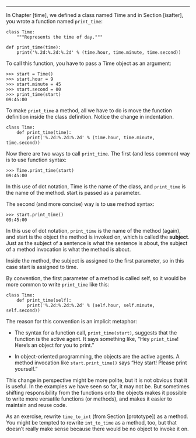 ----------------

In Chapter [time], we defined a class named <span>Time</span> and in Section [isafter], you wrote a function named `print_time`:

    class Time:
        """Represents the time of day."""

    def print_time(time):
        print('%.2d:%.2d:%.2d' % (time.hour, time.minute, time.second))

To call this function, you have to pass a <span>Time</span> object as an argument:

    >>> start = Time()
    >>> start.hour = 9
    >>> start.minute = 45
    >>> start.second = 00
    >>> print_time(start)
    09:45:00

To make `print_time` a method, all we have to do is move the function definition inside the class definition. Notice the change in indentation.

    class Time:
        def print_time(time):
            print('%.2d:%.2d:%.2d' % (time.hour, time.minute, time.second))

Now there are two ways to call `print_time`. The first (and less common) way is to use function syntax:

    >>> Time.print_time(start)
    09:45:00

In this use of dot notation, <span>Time</span> is the name of the class, and `print_time` is the name of the method. <span>start</span> is passed as a parameter.

The second (and more concise) way is to use method syntax:

    >>> start.print_time()
    09:45:00

In this use of dot notation, `print_time` is the name of the method (again), and <span>start</span> is the object the method is invoked on, which is called the <span>**subject**</span>. Just as the subject of a sentence is what the sentence is about, the subject of a method invocation is what the method is about.

Inside the method, the subject is assigned to the first parameter, so in this case <span>start</span> is assigned to <span>time</span>.

By convention, the first parameter of a method is called <span>self</span>, so it would be more common to write `print_time` like this:

    class Time:
        def print_time(self):
            print('%.2d:%.2d:%.2d' % (self.hour, self.minute, self.second))

The reason for this convention is an implicit metaphor:

-   The syntax for a function call, `print_time(start)`, suggests that the function is the active agent. It says something like, “Hey `print_time`! Here’s an object for you to print.”

-   In object-oriented programming, the objects are the active agents. A method invocation like `start.print_time()` says “Hey <span>start</span>! Please print yourself.”

This change in perspective might be more polite, but it is not obvious that it is useful. In the examples we have seen so far, it may not be. But sometimes shifting responsibility from the functions onto the objects makes it possible to write more versatile functions (or methods), and makes it easier to maintain and reuse code.

As an exercise, rewrite `time_to_int` (from Section [prototype]) as a method. You might be tempted to rewrite `int_to_time` as a method, too, but that doesn’t really make sense because there would be no object to invoke it on.

